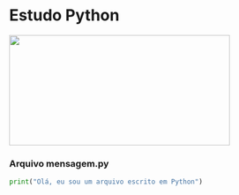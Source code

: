 # Estudo Python 
<img src="https://ictslab.com/wp-content/uploads/2019/03/d1326ca6cca8038cd115a061b4e2b3bc-840x430.png"  width="400" height="200">

### Arquivo mensagem.py

```py
print("Olá, eu sou um arquivo escrito em Python")
```